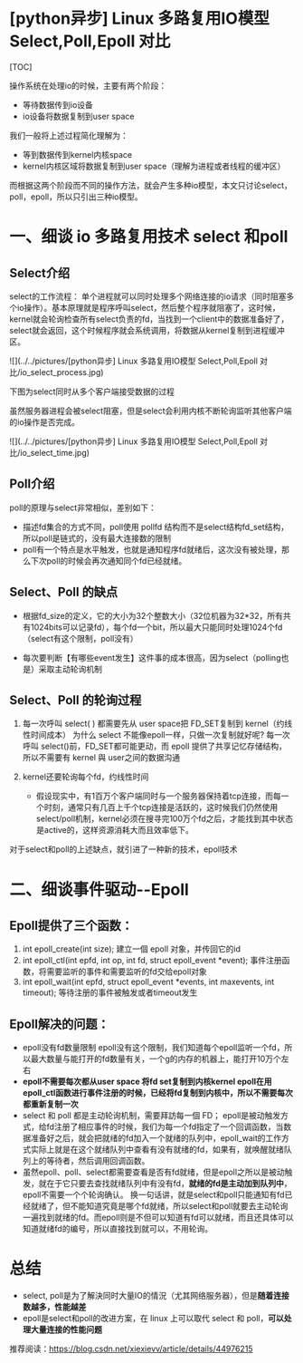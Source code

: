 # [python异步] Linux 多路复用IO模型 Select,Poll,Epoll 对比
[TOC]

操作系统在处理io的时候，主要有两个阶段：

- 等待数据传到io设备
- io设备将数据复制到user space

我们一般将上述过程简化理解为：

- 等到数据传到kernel内核space
- kernel内核区域将数据复制到user space（理解为进程或者线程的缓冲区）

而根据这两个阶段而不同的操作方法，就会产生多种io模型，本文只讨论select，poll，epoll，所以只引出三种io模型。



# 一、细谈 io 多路复用技术 select 和poll

## Select介绍

select的工作流程： 单个进程就可以同时处理多个网络连接的io请求（同时阻塞多个io操作）。基本原理就是程序呼叫select，然后整个程序就阻塞了，这时候，kernel就会轮询检查所有select负责的fd，当找到一个client中的数据准备好了，select就会返回，这个时候程序就会系统调用，将数据从kernel复制到进程缓冲区。

![](../../pictures/[python异步] Linux 多路复用IO模型 Select,Poll,Epoll 对比/io_select_process.jpg)

下图为select同时从多个客户端接受数据的过程

虽然服务器进程会被select阻塞，但是select会利用内核不断轮询监听其他客户端的io操作是否完成。

![](../../pictures/[python异步] Linux 多路复用IO模型 Select,Poll,Epoll 对比/io_select_time.jpg)



## Poll介绍

poll的原理与select非常相似，差别如下：

- 描述fd集合的方式不同，poll使用 pollfd 结构而不是select结构fd_set结构，所以poll是链式的，没有最大连接数的限制
- poll有一个特点是水平触发，也就是通知程序fd就绪后，这次没有被处理，那么下次poll的时候会再次通知同个fd已经就绪。



## Select、Poll 的缺点

- 根据fd_size的定义，它的大小为32个整数大小（32位机器为32*32，所有共有1024bits可以记录fd），每个fd一个bit，所以最大只能同时处理1024个fd（select有这个限制，poll没有）

- 每次要判断【有哪些event发生】这件事的成本很高，因为select（polling也是）采取主动轮询机制

  

## Select、Poll 的轮询过程

1. 每一次呼叫 select( ) 都需要先从 user space把 FD_SET复制到 kernel（约线性时间成本） 为什么 select 不能像epoll一样，只做一次复制就好呢? 每一次呼叫 select()前，FD_SET都可能更动，而 epoll 提供了共享记忆存储结构，所以不需要有 kernel 與 user之间的数据沟通

2. kernel还要轮询每个fd，约线性时间

   - 假设现实中，有1百万个客户端同时与一个服务器保持着tcp连接，而每一个时刻，通常只有几百上千个tcp连接是活跃的，这时候我们仍然使用select/poll机制，kernel必须在搜寻完100万个fd之后，才能找到其中状态是active的，这样资源消耗大而且效率低下。

对于select和poll的上述缺点，就引进了一种新的技术，epoll技术



# 二、细谈事件驱动--Epoll

## Epoll提供了三个函数：

1. int epoll_create(int size); 建立一個 epoll 对象，并传回它的id
2. int epoll_ctl(int epfd, int op, int fd, struct epoll_event *event); 事件注册函数，将需要监听的事件和需要监听的fd交给epoll对象
3. int epoll_wait(int epfd, struct epoll_event *events, int maxevents, int timeout); 等待注册的事件被触发或者timeout发生



## Epoll解决的问题：

- epoll没有fd数量限制 epoll没有这个限制，我们知道每个epoll监听一个fd，所以最大数量与能打开的fd数量有关，一个g的内存的机器上，能打开10万个左右
- **epoll不需要每次都从user space 将fd set复制到内核kernel epoll在用epoll_ctl函数进行事件注册的时候，已经将fd复制到内核中，所以不需要每次都重新复制一次**
- select 和 poll 都是主动轮询机制，需要拜訪每一個 FD； epoll是被动触发方式，给fd注册了相应事件的时候，我们为每一个fd指定了一个回调函数，当数据准备好之后，就会把就绪的fd加入一个就绪的队列中，epoll_wait的工作方式实际上就是在这个就绪队列中查看有没有就绪的fd，如果有，就唤醒就绪队列上的等待者，然后调用回调函数。
- 虽然epoll、poll、select都需要查看是否有fd就绪，但是epoll之所以是被动触发，就在于它只要去查找就绪队列中有没有fd，**就绪的fd是主动加到队列中**，epoll不需要一个个轮询确认。 换一句话讲，就是select和poll只能通知有fd已经就绪了，但不能知道究竟是哪个fd就绪，所以select和poll就要去主动轮询一遍找到就绪的fd。而epoll则是不但可以知道有fd可以就绪，而且还具体可以知道就绪fd的编号，所以直接找到就可以，不用轮询。

# 总结

- select, poll是为了解決同时大量IO的情況（尤其网络服务器），但是**随着连接数越多，性能越差**
- epoll是select和poll的改进方案，在 linux 上可以取代 select 和 poll，**可以处理大量连接的性能问题**



推荐阅读：https://blog.csdn.net/xiexievv/article/details/44976215

